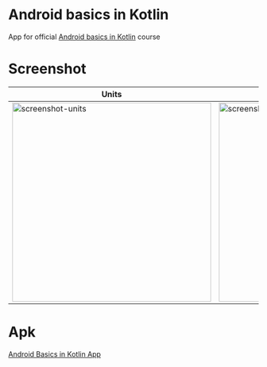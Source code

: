 # Android basics in Kotlin

App for official [Android basics in Kotlin](https://developer.android.com/courses/android-basics-kotlin/course) course

# Screenshot

| Units | Pathways | Activities |
|-------|----------|------------|
| <img src="/readme/screenshot-1.png" alt="screenshot-units" height="400"/> | <img src="/readme/screenshot-2.png" alt="screenshot-pathways" height="400"/> | <img src="/readme/screenshot-3.png" alt="screenshot-activities" height="400"/> |


# Apk

[Android Basics in Kotlin App](https://github.com/aungk000/android-basics-in-kotlin/blob/main/release/android-basics.apk)